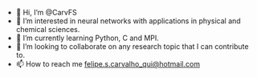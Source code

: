 - 👋 Hi, I’m @CarvFS
- 👀 I’m interested in neural networks with applications in physical and chemical sciences.
- 🌱 I’m currently learning Python, C and MPI.
- 💞️ I’m looking to collaborate on any research topic that I can contribute to.
- 📫 How to reach me felipe.s.carvalho_qui@hotmail.com

<!---
CarvFS/CarvFS is a ✨ special ✨ repository because its `README.md` (this file) appears on your GitHub profile.
You can click the Preview link to take a look at your changes.
--->
